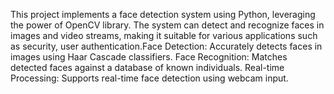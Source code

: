 This project implements a face detection system using Python, leveraging the power of OpenCV library. The system can detect and recognize faces in images and video streams, making it suitable for various applications such as security, user authentication.Face Detection: Accurately detects faces in images using Haar Cascade classifiers.
Face Recognition: Matches detected faces against a database of known individuals.
Real-time Processing: Supports real-time face detection using webcam input.
